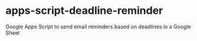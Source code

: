 # apps-script-deadline-reminder
Google Apps Script to send email reminders based on deadlines in a Google Sheet
